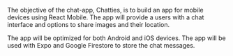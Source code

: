The objective of the chat-app, Chatties, is to build an app for mobile devices using React Mobile. The app will provide a users with a chat interface and options to share images and their location.

The app will be optimized for both Android and iOS devices. The app will be used with Expo and Google Firestore to store the chat messages.
